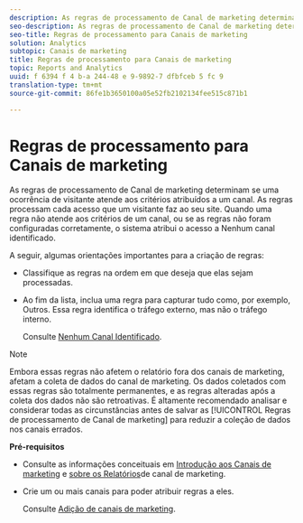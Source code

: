 ```yaml
---
description: As regras de processamento de Canal de marketing determinam se uma ocorrência de visitante atende aos critérios atribuídos a um canal. As regras processam cada acesso que um visitante faz ao seu site. Quando uma regra não atende aos critérios de um canal, ou se as regras não foram configuradas corretamente, o sistema atribui o acesso a Nenhum canal identificado.
seo-description: As regras de processamento de Canal de marketing determinam se uma ocorrência de visitante atende aos critérios atribuídos a um canal. As regras processam cada acesso que um visitante faz ao seu site. Quando uma regra não atende aos critérios de um canal, ou se as regras não foram configuradas corretamente, o sistema atribui o acesso a Nenhum canal identificado.
seo-title: Regras de processamento para Canais de marketing
solution: Analytics
subtopic: Canais de marketing
title: Regras de processamento para Canais de marketing
topic: Reports and Analytics
uuid: f 6394 f 4 b-a 244-48 e 9-9892-7 dfbfceb 5 fc 9
translation-type: tm+mt
source-git-commit: 86fe1b3650100a05e52fb2102134fee515c871b1

---
```



# Regras de processamento para Canais de marketing

As regras de processamento de Canal de marketing determinam se uma ocorrência de visitante atende aos critérios atribuídos a um canal. As regras processam cada acesso que um visitante faz ao seu site. Quando uma regra não atende aos critérios de um canal, ou se as regras não foram configuradas corretamente, o sistema atribui o acesso a Nenhum canal identificado.

A seguir, algumas orientações importantes para a criação de regras:

* Classifique as regras na ordem em que deseja que elas sejam processadas.
* Ao fim da lista, inclua uma regra para capturar tudo como, por exemplo, Outros. Essa regra identifica o tráfego externo, mas não o tráfego interno.

   Consulte [Nenhum Canal Identificado](../../components/c-marketing-channels/c-faq.md#section_451E42994DA247A8A7B8559C715A5EE7).

>[!NOTE]
>
>Embora essas regras não afetem o relatório fora dos canais de marketing, afetam a coleta de dados do canal de marketing. Os dados coletados com essas regras são totalmente permanentes, e as regras alteradas após a coleta dos dados não são retroativas. É altamente recomendado analisar e considerar todas as circunstâncias antes de salvar as [!UICONTROL Regras de processamento de Canal de marketing] para reduzir a coleção de dados nos canais errados.

**Pré-requisitos**

* Consulte as informações conceituais em [Introdução aos Canais de marketing](../../components/c-marketing-channels/c-getting-started-mchannel.md#concept_0C28C1592F564E53BB467E6EBC168E8C) e [sobre os Relatórios](../../components/c-marketing-channels/c-overview.md#concept_77BE50D20BAA402CB292026436A39068)de canal de marketing.

* Crie um ou mais canais para poder atribuir regras a eles.

   Consulte [Adição de canais de marketing](../../components/c-marketing-channels/c-channels.md#task_98C9D3F5DBBC4B198E0A9ED4D3891E03).

